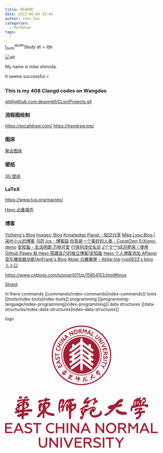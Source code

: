 ```yaml
---
title: README
date: 2023-06-04 18:04
author: John Doe
categories:
  - Markdown
tags:
---
```


$\int_{birth}^{death}Study\ dt=life$

![alt](https://img.shields.io/badge/notes-mikeshinoda-brightgreen)

My name is mike shinoda.

It seems successful ⭐

### This is my 408 Clangd codes on Wangdao

[git@github.com:desonglll/CLionProjects.git](git@github.com:desonglll/CLionProjects.git)

### 流程图绘制

https://excalidraw.com/
https://handraw.top/

### 图床

[聚合图床](https://www.superbed.cn/)

### 壁纸

[3G 壁纸](https://www.3gbizhi.com)

### LaTeX

<https://www.tug.org/mactex/>

[Hexo 必备插件](https://www.zdynb.cn/2019/hexo-bi-bei-cha-jian.html#toc-heading-4)

### 博客

[Yizheng's Blog](http://blog.huangyz.name/)
[Images' Blog](https://imageslr.com/)
[Knowledge Planet - 知识分享](http://www.jimmyxuexue.top/home)
[Mike Lyou Blog | 采叶小火的博客](https://blog.mikelyou.com/)
[乌药 ice - 博客园](https://www.cnblogs.com/wybing)
[你真是一个美好的人类 - ConstOwn](https://blog.juanertu.com/)
[ErXiong-demo](https://erxionglsx.github.io/#/)
[安知鱼 - 生活明朗 万物可爱](https://anzhiy.cn/)
[行侠何须仗名剑](https://cps.ninja/)
[♪(^∇^\*)欢迎肥来！使用 Github Pages 和 Hexo 搭建自己的独立博客|安知鱼](https://anzhiy.cn/posts/ddae.html)
[Hexo 个人博客添加 APlayer 音乐播放器功能|AnFrank's Blog](https://enfangzhong.github.io/2019/12/08/Hexo%E4%B8%AA%E4%BA%BA%E5%8D%9A%E5%AE%A2%E6%B7%BB%E5%8A%A0APlayer%E9%9F%B3%E4%B9%90%E6%92%AD%E6%94%BE%E5%99%A8%E5%8A%9F%E8%83%BD/)
[Akilar の糖果屋 - Akilar.top](https://akilar.top/)
[cyp0633's blog](https://cyp0633.icu/)
[卜卜口](https://mouto.org/)

https://www.cnblogs.com/luoxian1011/p/15854153.html#linux

[Shield](https://shields.io/)

hi there
commands [[commands/index-commands|index-commands]]
tools [[tools/index-tools|index-tools]]
programming [[programming-language/index-programming|index-programming]]
data structures [[data-structures/index-data-structures|index-data-structures]]

logo
<?xml version="1.0" encoding="UTF-8"?>
<svg id="_图层_1" data-name="图层 1" xmlns="http://www.w3.org/2000/svg" viewBox="0 0 462.53 369.44">
  <defs>
    <style>
      .cls-1 {
        fill: #a32035;
      }
    </style>
  </defs>
  <path class="cls-1" d="M307.41,92.24c-.63-.06-1.26,.03-1.89,.25-.33,.13-.75,.47-1.25,1.02-.13,.15-.28,.39-.46,.73-.21,.39-.34,.65-.39,.77l-.4,.86-.41,.92-.19,.4c-.14,.27-.27,.49-.4,.65-.25,.39-.63,.56-1.15,.52-.48-.04-.83-.29-1.07-.75-.23-.45-.32-1.02-.26-1.69,.07-.8,.31-1.61,.73-2.4,.42-.79,.9-1.41,1.42-1.86l-2.83-.25c-1.05,1.14-1.66,2.61-1.81,4.4-.12,1.36,.15,2.52,.8,3.48,.65,.96,1.61,1.5,2.89,1.61,1.22,.11,2.18-.21,2.86-.95,.64-.69,1.18-1.51,1.61-2.46,.14-.32,.32-.74,.53-1.26,.15-.39,.31-.7,.48-.93,.26-.4,.58-.58,.96-.55,.87,.08,1.24,.79,1.13,2.14-.12,1.36-.65,2.61-1.59,3.75l2.65,.23c.84-1.14,1.32-2.4,1.44-3.8,.12-1.38-.12-2.51-.73-3.37-.6-.86-1.48-1.35-2.65-1.45Zm-10.69-13.8l2.37-.6-1.59-6.31,3.31-.84,1.24,4.93,2.34-.59-1.24-4.93,2.48-.63,1.55,6.13,2.37-.6-2.15-8.51-12.87,3.25,2.19,8.69Zm-4.22-13.66l14.25-.71-1.06-2.44-10.16,.59,7.39-7-1.08-2.49-10.26,9.92,.92,2.13Zm-41.71,98.31c-.58,.01-.65,.73-.7,1.3l-.05,.44c-.17,.86-1.65,1.74-2.96,2.14l-.35,.11c-.63,.21-1.13,.37-1.85,.02-.31-.15-.57-.79-.57-1.42,0-.5,.16-.87,.45-1.01,.12-.06,.16-.02,.21,.05,.12,.17,.28,.27,.95-.14,.06-.04,.09-.19,.14-.47,.04-.24,.09-.5,.16-.67l.26-.48,.17-.33c.12-.54-.03-1.06-.41-1.43-.43-.41-1.08-.55-1.73-.37-.96,.27-1.88,.95-2.68,1.55-.82,.61-1.53,1.15-2.13,1.15-.21,0-.37-.11-.51-.2-.13-.09-.25-.18-.39-.14-.2,.06-.4,.37-.68,1.03-.06,.13-.08,.39-.1,.68-.04,.47-.09,1.05-.32,1.21-.06,.04-.13,.05-.22,.03-.09-.02-.15-.07-.19-.16-.16-.36,.23-1.13,.23-1.14,0,0,.11-.67,.11-.67,.02-.21,.04-.4,.1-.56,.36-.92,1.19-1.12,2.08-1.32,.46-.11,1.13-.67,1.24-.83,.22-.31-.1-.64-.36-.91l-.05-.05c-.43-.45-.85-.56-1.3-.33-.37,.19-.82,.67-1.35,1.22-.4,.42-.81,.85-1.24,1.21l-.15,.12c-.88,.72-1.89,1.6-1.84,2.05,0,.09,.06,.15,.14,.2,.36,.18,.71-.2,1.02-.55,.24-.26,.46-.51,.61-.4,.05,.04,.08,.08,.09,.13,.01,.1-.05,.24-.19,.43l-.07,.09c-.17,.22-.33,.43-.41,1.04-.11,.87,.06,1.06,.35,1.38l.3,.36c.13,.18,.14,.47,.14,.67l.03,.21c.2,.23,.36,.22,.47,.2,.09-.01,.15-.02,.21,.09,.14,.24,.07,.82-.05,.89,0,0-.03,.02-.07-.05-.1-.17-.42-.12-.54-.1-.32,.05-.42,.31-.51,.54l-.07,.17c-.4,.84,.03,1.26,.51,1.57,.28,.18,.53,.34,1.05,.08,.45-.22,.52-.97,.6-1.75l.03-.26c.08-.74,.2-1.36,.35-1.72,.17-.43,.14-.77,.11-1.04v-.39c.09-.48,.36-.67,.7-.9,.18-.12,.38-.26,.59-.46l.46-.48c.56-.59,1.01-1.05,1.79-1.48,.26-.14,.52-.36,.78-.57,.35-.29,.71-.59,1.08-.71l.08-.03c.32-.11,.92-.31,1.13-.1,.06,.06,.25,.59,.15,.84-.04,.09-.11,.13-.22,.13-.18,0-.2-.11-.22-.28-.01-.11-.03-.23-.13-.29-.18-.11-.75-.01-.76-.01-.22,.04-.38,.29-.58,.58-.14,.21-.3,.45-.49,.63-.73,.67-.89,1.9-.67,2.76,.26,.99,.78,1.36,1.09,1.58l.19,.15c.74,.79,1.77,1.4,4.25,.55,1.63-.55,2.89-1.5,3.47-2.58,.26-.5,.23-1.79-.17-2.43-.16-.26-.36-.39-.6-.38Zm46.37-80.71l5.35-.42,.16,2.06-5.08,3.89,.22,2.84,5.37-4.12c.32,.75,.83,1.32,1.51,1.71,.68,.39,1.47,.55,2.35,.48,1.16-.09,2.07-.53,2.73-1.33,.67-.78,.96-1.81,.86-3.08l-.43-5.52-13.24,1.03,.19,2.45Zm10.86-.84l.23,2.93c.04,.56-.07,1-.32,1.34-.26,.33-.64,.52-1.15,.56-.52,.04-.93-.09-1.23-.38-.3-.29-.47-.71-.52-1.27l-.23-2.93,3.21-.25ZM237.86,14.85l2.21,4.6,1.35,.18,3.29-3.87-1.2,9.01,2.4,.32,1.75-13.16-2.4-.32-4.16,5-2.71-5.91-2.42-.32-1.75,13.16,2.44,.33,1.2-9.01Zm58.03,90.09l13,2.73,.5-2.39-13-2.73-.5,2.39Zm-68.91,54.64c-.87-.39-2.3,.44-2.67-.06-.15-.21,.21-.62,.27-.92,.09-.48-.18-.9-.56-1-.25-.06-.24-.38,.05-.41,.42-.03,.62,.01,1.04,.05,.8,.08,1.26,.04,1.76-.67,.15-.22,.08-.7-.24-.94-.41-.31-1.74-.36-3.12-.33-1.49,.02-3.07-.02-3.39,.52-.15,.26-.47,.57-.64,.9-.25,.49-.39,.93-.67,1.13-.88,.61-1.14,1.87-1.31,1.44-.12-.29-.55-.27-.81-.33-.12-.03-.1-.36,.03-.49,.14-.12,.16,0,.36-.09,.54-.22,1.21-.79,1.32-1.2,.28-1.03,.69-1.81,.24-2.4-.39-.51-1.07-.74-1.78-.79-.37-.02-.97,.03-1.36,.19-.66,.28-.89,1.1-1.3,2.09-.16,.41-.54,.91-.72,1.55-.22,.81-.5,1.93-.63,2.51-.29,1.31-.35,2.22-.05,3.15,.16,.48,0,1.16,.68,1.2,.57,.03,.3-2.07,.48-3.03,.07-.39,.17-.77,.48-.93,.1-.05,.19-.24,.36-.15,.17,.09-.12,.65,.16,.66,.5,0,.76-.6,1.15-.37,.31,.18-.15,.71-.54,1.04-.78,.66-1.14,1.89-.07,2.18,.45,.13,.99-.49,1.22-1.12,.18-.49,.13-.8,.31-1.19,.14-.3,.41-.37,.62-.73,.2-.35,.35-.75,.65-1.17,.34-.48,.83-.96,1.15-1.34,.36-.43,.67-.85,1.07-1.09,.4-.24,.98-.4,1.33-.16,.25,.17-.79,.77-1.42,1.36-.88,.81-1.39,1.86-1.59,3.2-.08,.54-.37,2.03-.02,2.36,.26,.24,.49,.33,.83,.29,.83-.08,.54-1.66,1.02-2.32,.11-.14,.2-.41,.45-.28,.24,.13-.43,3.27-.85,5.11-.29,1.26-.34,2.31-.43,3.31-.04,.42-.05,.81,.56,.93,.86,.17,1.2-1.68,1.4-2.83,.17-.95,.49-2.37,.9-2.85,.45-.54,1.53-.88,2.19-1.03,.68-.15,1.24-.95,1.63-1.26,.52-.42,.99-1.86,1.09-2.38,.15-.71-.07-1.07-.64-1.32Zm-10.85-.8c-.89,.25-1.12,.92-1.26,1.3-.07,.18-.29,.12-.32-.06-.07-.41-.06-1.12,.28-1.65,.46-.71,.64-1.29,1-1.75,.46-.58,1.06-.82,1.19-.66,.26,.3-.36,.64-.38,.93-.07,.83-.21,.83-.44,1.22-.16,.28,.38,.55-.08,.68Zm5.67,.71c-.35,.54-.8,.77-1.04,.51-.18-.19,.72-1,1.12-1.52,.5-.65,.6-.54,.78-.4,.2,.16-.39,.66-.86,1.41Zm3.05,3.36c-.5,.32-.79,.46-1.11,.42-.17-.03-.52-.43-.42-.62,.24-.48,.08-.68,.2-.94,.19-.44,.84-.28,1.24-.28,.54,0,.88-.2,.92,.19,0,0-.16,.81-.82,1.24ZM249,26.02l2.1-2.53,4.79,1.62,.13,3.29,2.47,.84-.57-14.29-2.23-.76-9.13,11.01,2.44,.83Zm6.7-8.23l.17,4.92-3.32-1.12,3.14-3.8Zm25.71,28.79l6.68-5.31-2.9,10.07,1.26,1.59,10.4-8.26-1.49-1.87-6.65,5.29,2.91-10.01-1.31-1.64-10.4,8.26,1.5,1.88Zm-3.12-5.2c1.4-.14,2.71-.91,3.92-2.3l5.05-5.82-1.86-1.61-5.11,5.89c-.67,.77-1.37,1.21-2.1,1.31-.73,.1-1.4-.12-2.02-.66-.61-.53-.92-1.16-.92-1.89,0-.73,.33-1.49,1-2.26l5.11-5.89-1.84-1.6-5.05,5.82c-1.21,1.39-1.79,2.79-1.74,4.19,.05,1.4,.64,2.59,1.76,3.57,1.13,.98,2.4,1.4,3.79,1.26Zm-10.53-9.81l-5.34-2.86,5.11-9.55-2.17-1.16-6.26,11.71,7.51,4.02,1.15-2.16Zm21.19,25.76l11.42-6.77-1.24-2.1-11.43,6.77,1.24,2.1Zm-57.69-22.71c-30.6,.05-55.35,24.81-55.41,55.4,.06,30.6,24.81,55.35,55.41,55.41,30.6-.06,55.35-24.8,55.4-55.41-.06-30.6-24.81-55.35-55.4-55.4Zm34.99,51.59c.87,.65,1.38,1.68,1.38,2.76,0,2.85-3.25,4.47-5.53,2.76l-2.32-1.74v5.61l6.46,4.84c.87,.65,1.38,1.68,1.38,2.76,0,2.85-3.25,4.47-5.53,2.76l-2.32-1.74v5.61l6.46,4.84c.87,.65,1.38,1.68,1.38,2.76,0,2.85-3.25,4.47-5.53,2.76l-27.26-20.45v5.61l27.94,20.96c.87,.65,1.38,1.68,1.38,2.76,0,2.85-3.25,4.47-5.53,2.76l-23.79-17.85v19.05c0,1.98-1.6,3.58-3.58,3.58s-3.58-1.6-3.58-3.58v-19.05l-23.79,17.85c-2.28,1.71-5.53,.08-5.53-2.76,0-1.09,.51-2.11,1.38-2.76l27.94-20.96v-5.61l-27.26,20.44c-2.28,1.71-5.53,.08-5.53-2.76,0-1.09,.51-2.11,1.38-2.76l6.46-4.84v-5.61l-2.32,1.74c-2.28,1.71-5.52,.08-5.52-2.76,0-1.09,.51-2.11,1.38-2.76l6.46-4.85v-5.61l-2.32,1.74c-2.28,1.71-5.53,.08-5.53-2.76,0-1.09,.51-2.11,1.38-2.76l31.4-23.55v-5.61l-27.26,20.45c-2.28,1.71-5.52,.08-5.52-2.76,0-1.09,.51-2.11,1.38-2.76l6.46-4.85v-8.05c0-1.98,1.6-3.58,3.58-3.58s3.58,1.6,3.58,3.58v2.67l17.77-13.32v-6.76c0-1.98,1.6-3.58,3.58-3.58s3.58,1.6,3.58,3.58v6.76l17.77,13.33v-2.67c0-1.98,1.61-3.59,3.59-3.59s3.59,1.61,3.59,3.59v8.05l6.46,4.84c.87,.65,1.38,1.68,1.38,2.76,0,2.85-3.25,4.47-5.53,2.76l-27.26-20.44v5.61l31.4,23.55Zm-34.99-57.13c-33.66,.06-60.89,27.29-60.95,60.95,.06,33.66,27.29,60.88,60.95,60.95,33.66-.06,60.88-27.28,60.95-60.95-.06-33.66-27.29-60.89-60.95-60.95Zm0,119.82c-32.51-.06-58.81-26.35-58.87-58.87,.06-32.51,26.36-58.81,58.87-58.87,32.51,.06,58.81,26.36,58.87,58.87-.06,32.52-26.36,58.81-58.87,58.87Zm-21.35-44.42l17.77-13.33v-5.61l-17.77,13.33v5.61Zm60.76,51.01c-.76,.44-1.7,.54-2.27,.66-1.73,.36-3.09-.27-3.53-.17-.44,.1-.25,1.18,.08,1.7,.95,1.5,3.9,1.04,5.66,.54,.68-.19,1.41-.85,2-1.21,.62-.38,1.24-.48,1.21-.91-.03-.42,.18-.52-.06-.85-.56-.77-1.77-.53-3.09,.23Zm-35.82-78.58l17.77,13.33v-5.62l-17.77-13.32v5.61Zm0,14.24l17.77,13.32v-5.61l-17.77-13.33v5.61Zm70.03,21.97l-10.28-3.4-.77,2.33,10.28,3.4-1.19,3.6,2.32,.77,3.15-9.51-2.32-.77-1.19,3.58Zm-17.56,33.09c-.35-.5-.2-.56-.39-.73-.37-.34-.7-.3-.69-.47,.03-.57,.73-1.02,.85-1.17,.18-.23,.7-.69,.8-1.15,.19-.89-1.14-1-1.48-.81-.29,.17-1.13,1.83-1.74,2.54-.23,.27-.44,.22-.59,.08-.52-.47,1.06-1.97,.51-2.46-.81-.73-1.63-.45-2.27,.47,0,0-.75,1.18-1.52,2.14-.65,.81-.98,2.35-.26,2.63,.76,.3,1.37-.41,1.53-1.24,.05-.28-.04-.31-.09-.56-.07-.3,.17-.42,.16-.59-.01-.5-.06-.79,.33-.76,.14,.02,.47,.6,.55,.77,.14,.31,.28,.86,.13,1.23-.49,1.26-1.21,2.5-.68,3.17,.12,.15,.88,.22,1.16,.07,.32-.17,.25-.48,.46-1.14,.08-.26,.6-.57,.69-.79,.15-.4,.16-1.1,.37-1.05,.43,.1,1.04,.96,1.16,1.91,.07,.57,0,1.23-.29,1.45-.11,.08-.61,.76-.21,1.24,.46,.54,.98,.46,1.25,.31,1.2-.65,.89-1.96,.81-3.33-.04-.72-.31-1.47-.53-1.77Zm3.5-27.01l-1.11,2.17,5.35,2.75,4.36,7.42,1.29-2.51-2.84-4.81,5.56-.49,1.33-2.58-8.63,.77-5.3-2.72Zm-51.73,37.83c.2-.45,.5-.74,.77-.98,.16-.15,.3-.28,.39-.43,.16-.26,.15-.53-.02-.76-.19-.25-.52-.36-.81-.28-.54,.15-1.31,1.11-1.67,1.69-.22,.35-.37,.71-.51,1.07-.16,.39-.31,.76-.54,1.09-.24,.35-.08,.85,.2,1.2,.25,.31,.7,.62,1.14,.44,.09-.04,.14-.14,.19-.27,.09-.21,.2-.47,.62-.54,.2-.03,.34,.1,.5,.25,.2,.18,.42,.39,.79,.3,.37-.09,.64-.57,.88-.99l.18-.31c.31-.5,1.82-2.27,2.39-2.49,.28-.1,.45-.13,.54-.07,.11,.06,.13,.23,.16,.46l.03,.2c.03,.2,.18,.3,.31,.38,.12,.07,.22,.14,.21,.26,0,.28-.23,.45-.47,.63-.23,.17-.48,.35-.5,.66-.03,.37,.07,.7,.28,.86,.16,.13,.37,.16,.6,.09,.33-.1,.49-.46,.65-.84,.1-.24,.2-.49,.36-.69,.23-.3,.46-.37,.7-.44,.21-.06,.43-.12,.63-.35,.18-.21,.26-.45,.21-.68-.06-.28-.29-.53-.64-.7-.5-.23-.73,.08-.89,.28-.06,.07-.11,.14-.15,.15l-.04-.02c-.28-.28-.13-.61,.03-.95,.08-.16,.16-.33,.19-.5,.04-.23,0-.41-.13-.51-.18-.16-.53-.14-1.02,.04-.21,.08-.38,.27-.56,.47-.17,.19-.35,.39-.59,.51-.63,.31-1.05,.68-1.38,.98-.24,.22-.44,.39-.63,.46-.13,.05-.38,.07-.65,.09-.46,.04-.99,.08-1.18,.29l-.29,.44c-.13,.22-.26,.44-.37,.47l-.08-.02c-.19-.14-.03-.47,.11-.8l.06-.13Zm41.98-14.23c.88-1.05,1.49-2.19,2-2.86,.28-.36,.71-.63,.96-1.03,.3-.45,.63,.13,.9,.08,.72-.14,1.37-.7,1.34-1.26,.02-.36-.26-.91-.94-1.23-1.27-.61-2.21,2.24-2.95,2.02-.15-.05-.18-1.01-.18-1.02-.05-.67-.21-1.51-.64-2.2-.36-.57-.66-.51-.99-.72-.27-.17-.47-.43-.85-.47-.95-.1-1.39,.64-1.36,1.28,.03,.69,.59,1.88,.22,2.31-.41,.49-.84,.46-1.01,.14-.24-.46-.29-1.42-.59-1.58-.17-.09-.55,.17-.77,.59-.22,.42,.24,1.42-.27,1.62-.23,.09-.53-.4-.74-.35-.59,.14,.09,1.72-.25,2.17-.62,.78-.52,1.3-.15,2.04,.27,.54,.9,1.31,1.24,1.94,.39,.72,1.1,1.16,1.05,1.51-.06,.38-.24,.15-.47,.45-.33,.44,.71,2.84,2.07,3.61,.26,.15,.96,.2,1.17-.19,.37-.72-1.12-1.14-1.41-1.92-.2-.52,.96-1.96,1.54-3.05,.27-.5,.55-1.25,1.09-1.88Zm-2.88,1.96c-.23,.1-.52-.45-.93-.84-.59-.56-1.35-1.27-1.3-1.4,.1-.21,0-1.09,.22-1.05,.39,.07,.78,1.09,1.02,1.41,.39,.69,.59,.25,.78,1.05,.11,.46,.5,.69,.2,.83Zm.41-2.65c-.27,.07-.36,.22-.61-.1-.54-.71-.63-1.65-.37-2,.54-.75,.52,.5,.57,.67,.1,.35,.67,1.36,.41,1.44Zm.82-5.2c.19-.65-.02-.81,.16-1.1,.23-.37,.75-.27,1.14,.06,.37,.32,.62,.86,.37,1.17-.29,.35-.72-.07-.92,.12-.23,.23-.14,.8,.24,.76,.32-.03,.54,.33,.63,.7,.04,.16-.11,.51-.05,.65,.08,.2,.48,.25,.58,.45,.1,.19-.21,.77-.55,.74-.53-.04-.44-1.09-.66-1.31-1.16-1.16-1.03-1.97-.94-2.26Zm.25,4.67s-.16-.16-.17-.17c-.38-.14-.32-1.21-.28-1.25,.54-.46,1.38,1.55,.45,1.42Zm-12.58,10.82c.43-.74,.51-1.61-.31-1.74-.3-.05-.43-.11-.94,.18-.87,.49-.53,.89-1.12,1.24-.25,.15-.5-.96-.05-1.34,.93-.79,1.85-1.97,1.54-3-.26-.85-.72-1.54-1.83-.55-.58,.52-1.33,1.28-1.75,2.51-.55,1.58-.87,3.33-1.64,4.39-.5,.68-.57,.27-1.16,.77-1.63,1.4-2.52,2.7-1.74,3.54,.55,.58,1.32,.42,1.74,.3,.51-.15,.82-.57,.91-.29,.09,.29-.36,1.51-.57,2.49-.08,.39-.48,1.29-1.04,1.99-.93,1.16-1.19,1.56-.92,1.93,.33,.45,.93,.4,1.44,.06,.56-.38,2.53-3.31,3.15-6.56,.11-.58,.51-1.25,.68-1.72,.23-.64,.09-1.06,.45-1.49,1.08-1.31,2.62-1.75,3.17-2.7Zm-57.18-62.17l17.77-13.33v-5.61l-17.77,13.33v5.61Zm-41.13,22.46l-3.28-.24-1.45-4.84,2.6-2.01-.75-2.5-11.32,8.75,.68,2.26,14.26,1.07-.74-2.47Zm-10.59-.69l3.91-2.99,1.01,3.35-4.92-.36Zm-1.91-8.16c.63-.08,1.23-.29,1.8-.63,.29-.2,.63-.62,1.01-1.26,.09-.17,.2-.44,.3-.81,.13-.43,.2-.71,.22-.84l.21-.92,.2-.99,.1-.43c.08-.3,.16-.54,.26-.72,.16-.43,.5-.68,1.02-.74,.48-.06,.88,.11,1.2,.51,.32,.4,.52,.93,.6,1.59,.1,.8,.03,1.64-.21,2.5-.25,.86-.59,1.56-1,2.12l2.82-.34c.79-1.33,1.08-2.89,.86-4.68-.17-1.36-.67-2.44-1.5-3.24-.84-.8-1.89-1.13-3.16-.97-1.22,.15-2.09,.66-2.6,1.52-.49,.8-.84,1.72-1.06,2.74-.07,.34-.16,.79-.26,1.34-.07,.41-.16,.75-.28,1.01-.17,.45-.45,.69-.83,.74-.87,.11-1.38-.51-1.55-1.86-.17-1.36,.09-2.69,.77-4l-2.64,.32c-.58,1.29-.79,2.62-.62,4.01,.17,1.38,.64,2.43,1.42,3.15,.76,.72,1.73,1.01,2.9,.87Zm-2.2-14.55l10.83,.29,.07-2.46-10.83-.29,.1-3.79-2.45-.06-.27,10.02,2.45,.07,.1-3.77Zm15.72,26.23l-2.19,1.1,2.93,5.81-3.05,1.54-2.29-4.54-2.15,1.08,2.29,4.54-2.29,1.15-2.84-5.64-2.19,1.1,3.95,7.84,11.86-5.97-4.03-8.01Zm14.51,19.36s-.49-.39-.74-.42c-.29-.07-.32,.11-.58,.13-.27-.03-.45,.18-.54,.39-.24,.56,.35,1.24,1.32,1.7,1.18,.55,1.47-1.16,.54-1.8Zm2.67,5.27c-.84-.44-1.46-.77-1.63-1.28-.01-.04-.18-.57-.36-.65-.18-.08-.24,.23-.55-.02-.31-.24-1.37-1.35-2.29-1.7-.38-.14-.85-.93-1.32-.99-.46-.05-1.64,.33-1.19,1.32,.2,.43,1.45,.32,2.38,1.06,.46,.36,.95,.14,1.11,.78,.06,.25-.07,.23-.2,.24-.08,0-1.76-.78-3.28-1.09-1.06-.22-2.01-.39-2.36,.59-.08,.21,.14,1.01-.48,.81-.59-.19-1.55-.3-1.91,0-.13,.11-.57,.57-.67,.71-.46,.62,.37,1.17,.13,1.37-.1,.09-.7-.32-1.25-.43-.37-.07-.77,.32-.92,.52-.23,.31,0,.38,.58,.91,.91,.85,1.3,.99,2.7,1.64,.28,.13,.82,.47,1.01,.78,.21,.33-.23,.62-.65,.41-.85-.43-4.49-2.18-4-.14,.12,.49,.85,1.14,1.11,1.27,.29,.14,1.19,.25,1.25,.7,.06,.51-1.32,.96-1.06,1.8,.17,.55,.48,.96,.84,.78,.57-.29,1.6-1.56,1.91-1.53,.91,.07,2.26,2.2,3.2,1.67,1.09-.62,.95-1.44,.61-1.67-.61-.41-1.66-.92-2.13-1.4-.18-.19,.17-.46,.47-.63,.71-.42,1.78,1.25,2.84,2.14,.79,.66,.62,.74,1.09,1.21,.67,.67,1.74,.46,2.07-.7,.12-.44-1.98-2.03-2.78-2.57-1.01-.68-1.61-.85-1.63-1.37-.02-.58,.69-.17,.71-.16,.9,.82,5.08,1.23,4.87-1.42-.07-.9,.69-.99-.18-1.65-.08-.06-1.04-.57-1.1-.84-.06-.25,.35-.7,.79-.39,.6,.41,1.49,1.25,1.62,1.31,1.25,.62,2.16-.64,.67-1.41Zm-5.05-.6c.17,.29-.13,.49-.77,.42-.94-.1-2.3-.24-2.17-.79,.14-.57,2.69-.06,2.94,.37Zm-6.5,1.18c-.1-.72,1.32-.56,1.55-.35,.41,.4-1.44,1.11-1.55,.35Zm4.09,1.34c-.7,.52-.96,1.2-1.22,1.18-.39-.04-.7-.37-1.05-.51-.62-.26-1.2-.41-1.26-.56-.14-.32,.3-.06,.6-.29,1.09-.82,1.56-1.32,2.03-1.23,.49,.09,.7,.3,.98,.35,.57,.09,.94-.03,.91,.08-.02,.1-.45,.58-1,.99Zm3.51,1.47c.2,.14-.07,.31-.43,.42-.28,.08-2.03,.25-2.08-.23-.04-.34,.72-1.26,1.56-1.57,.26-.19,.42-.67,.66-.78,.4-.19,1.05,.39,.97,.52-.08,.12-.68,.29-.8,.66-.13,.39-.21,.74,.12,.98Zm2.54-5.83c-.58,.14-.04,.74,.09,.86,.13,.12,.27,.09,.38,.17,.45,.32,.74,.88,1.04,.92,1.15,.16,1.43-.69,.69-1.43-.45-.45-1.3-.75-2.2-.52Zm-26.28-60.87c1.94,.49,3.69,.3,5.27-.57,1.55-.88,2.55-2.21,3.01-4.01,.32-1.26,.28-2.43-.11-3.53l-2.67-.67c.53,1.04,.64,2.19,.32,3.46-.29,1.15-.92,1.99-1.89,2.53-.99,.55-2.09,.67-3.32,.36-1.23-.31-2.14-.93-2.74-1.85-.61-.95-.77-1.97-.5-3.07,.29-1.14,.87-2.07,1.76-2.79l-2.67-.67c-.77,.78-1.3,1.73-1.58,2.86-.46,1.81-.21,3.47,.74,4.98,.95,1.5,2.41,2.49,4.37,2.99Zm71.96,103.22c49.72-.09,89.94-40.31,90.03-90.04C321.21,40.31,280.99,.09,231.27,0c-49.72,.09-89.95,40.31-90.04,90.03,.09,49.73,40.32,89.94,90.04,90.04Zm0-176.61c47.81,.08,86.48,38.76,86.57,86.57-.09,47.82-38.76,86.48-86.57,86.57-47.81-.09-86.49-38.76-86.57-86.57,.09-47.81,38.77-86.49,86.57-86.57Zm-30.91,27.81l-3.65-7.72,9.14,5.12,1.84-.87-5.67-12.01-2.16,1.02,3.63,7.68-9.08-5.11-1.9,.9,5.67,12.01,2.18-1.03Zm-14.19,9.98l-1.05-3.12,3.9-3.22,2.86,1.62,2.01-1.66-12.45-7.04-1.82,1.5,4.55,13.56,1.99-1.64Zm.81-7.58l-2.7,2.23-1.58-4.67,4.28,2.45Zm-17.3,31.5l-5.31-2.4,2.23-4.91,5.3,2.4,1.01-2.22-12.1-5.48-1.01,2.22,4.53,2.05-2.23,4.91-4.53-2.05-1.01,2.24,12.1,5.48,1.01-2.24Zm40.67-40.08c1.46,1.02,3.06,1.31,4.79,.87,1.72-.43,2.99-1.44,3.8-3.02,.82-1.6,1-3.33,.53-5.18-.47-1.86-1.44-3.3-2.91-4.32-1.46-1.02-3.06-1.31-4.78-.88-1.73,.43-3.01,1.44-3.82,3.03-.82,1.56-.99,3.29-.52,5.17,.47,1.86,1.43,3.3,2.89,4.32Zm-.21-8.2c.48-.97,1.24-1.58,2.27-1.84,1.02-.25,1.97-.07,2.85,.56,.88,.63,1.48,1.55,1.78,2.76,.3,1.21,.21,2.31-.27,3.28-.48,.97-1.24,1.58-2.25,1.83-1.03,.26-1.98,.07-2.87-.55-.87-.62-1.46-1.54-1.77-2.76-.31-1.23-.22-2.32,.25-3.27Zm-6.66,132.73c-.19-.35,.47-1.18-.51-1.19-.14,0-.7-.08-.87,.02-.17,.1-.46,.75-.53,.72-.47-.18-1.23-.54-2.33-.82-1.04-.26-1.62-1-2.45-.75-.35,.11-.63,.13-.94,.35-.53,.37-.41,1.18,.2,1.55,.26,.16,2.06-.12,2.76,.04,.81,.18,1.64,.41,1.72,.75,.03,.17-.17,.45-.49,.69-1.2,.85-1.82,.44-2.47,.45-.14,0-.1-.27,.14-.4,.31-.17,.9-.23,.92-.34,.03-.15-.92-.47-1.8-.53-.34-.02-.61,.04-.9,.1-.85,.17-2.1,1.56-2.59,3.05-.41,1.24-.97,2.17-.33,2.71,.76,.65,1.19-.19,1.73-1.57,.31-.79,1.04-1.22,1.43-1.44,.16-.09,.73-.88,1.76-.2,.04,.03-.03,.3-.34,.29-.4-.01-.93,.21-1.03,.45-.12,.28,.03,.66-.02,1.05-.05,.39-.81,.3-.29,1.09,.04,.06-.46,.25-.64,.13-.09-.06-.04-.22-.13-.26-.28-.11-.75,.55-.83,.61-.42,.38-1.05,.52-1.71,.7-1.13,.29-2.65,.82-3.52,1.2-1.02,.45-.85,1.2,.24,1.72,.49,.23,1.87-.36,2.55-.62,.48-.18,1.5-.53,1.94-.41,.47,.13-1.53,2.46-1.49,2.82,.07,.62,.97,1.32,1.39,.56,.19-.35,.36-.82,.63-1.35,.2-.41,.57-.85,.78-1.21,.31-.52,.59-1.03,.74-.98,.33,.12,.27,.67,.57,1.43,.7,1.8,2.63,3.76,4.28,4.56,.98,.48,1.76,.04,1.34-1.24-.09-.29-.17-.49-.23-.64-.2-.48-.2,.04-1.14-.66-.27-.2-1.35-1.34-1.94-1.84-.28-.24-.72-.88-.99-1.49-.17-.39-.65-.6,.18-1,.5-.24,.15-.83,.58-.9,.36-.06,1.05-.04,1.51-.14,.56-.12,1.27-.54,2.15-.85,.82-.29,1.98-1.88,1.52-2.53-.31-.44-.94-.65-1.73-1.13-.4-.25-1.27,.25-.84-.37,.3-.42,.34-.63,.8-.64,.72-.03,2.84,1.13,3.12-.09,.23-.98-1.51-.67-1.93-1.42Zm-1.71,4.43c-.09,.74-1.17,1.26-1.93,1.43-.28,.07-.62,.32-.79,.36-.46,.11-.41-.12,.03-.56,.24-.25,.78-.8,.44-1.19-.33-.38,.24-1.35,.55-1.07,.58,.53,1.72,.85,1.69,1.03Zm-23.22-104.39l-6.54-5.48,10.45,.83,1.31-1.56-10.18-8.53-1.54,1.83,6.51,5.46-10.38-.84-1.35,1.61,10.18,8.53,1.55-1.84Zm-2.87,4.13l-11.24-7.06-1.3,2.07,11.24,7.06,1.3-2.07Zm49.32-29.82l-.3-5.36,2.06-.12,3.78,5.16,2.85-.16-4-5.46c.76-.31,1.34-.8,1.74-1.48,.4-.67,.58-1.45,.53-2.34-.06-1.16-.49-2.08-1.27-2.76-.77-.69-1.79-1-3.06-.93l-5.52,.31,.74,13.26,2.45-.14Zm2.32-11.04c.56-.03,1,.09,1.33,.35,.33,.27,.51,.65,.54,1.16,.03,.52-.11,.92-.4,1.22-.3,.3-.72,.46-1.28,.49l-2.93,.16-.18-3.22,2.93-.16Zm160.54,295.42l-9.92-13.76h-4.89v30.59h4.81v-23.24l8.52,11.53h2.8l8.52-11.53v23.24h4.81v-30.59h-4.81l-9.83,13.76Zm-101.85,44.87c-1.6-.87-3.47-1.63-5.59-2.27l-3.5-1c-.17-.06-.47-.16-.87-.31-.41-.15-.77-.28-1.09-.42-.32-.13-.57-.25-.74-.37-1.19-.84-1.79-1.76-1.79-2.75,0-1.16,.53-2.1,1.6-2.82,1.06-.71,2.61-1.07,4.65-1.07,3.35,0,6.58,.95,9.7,2.84v-4.81c-2.83-1.69-6.09-2.53-9.79-2.53-3.41,0-6.11,.76-8.1,2.27-2,1.52-2.99,3.54-2.99,6.07,0,2.8,1.05,4.85,3.15,6.16,1.25,.73,2.27,1.24,3.06,1.53,.99,.38,2.32,.8,3.98,1.27l.61,.18c1.95,.55,3.35,1.03,4.19,1.44,.7,.29,1.22,.6,1.57,.92,.9,.79,1.35,1.73,1.35,2.84,0,1.4-.66,2.51-1.99,3.32s-3.02,1.22-5.09,1.22-4.2-.39-6.29-1.18c-2.1-.82-3.74-1.75-4.94-2.8v5.2c3,2.18,6.83,3.28,11.49,3.28,3.35,0,6.15-.82,8.39-2.45,2.24-1.63,3.36-3.86,3.36-6.68-.17-3.26-1.62-5.62-4.32-7.08Zm35.01-59.2c-4.49,0-8.21,1.53-11.18,4.59-2.94,3.03-4.41,6.79-4.41,11.27s1.47,8.23,4.41,11.32c2.97,3.03,6.7,4.54,11.18,4.54s8.21-1.51,11.19-4.54c2.97-3.06,4.46-6.83,4.46-11.32s-1.49-8.24-4.46-11.27c-2.97-3.06-6.7-4.59-11.19-4.59Zm7.6,23.99c-2.07,2.16-4.6,3.23-7.6,3.23s-5.53-1.08-7.6-3.23c-2.04-2.15-3.06-4.87-3.06-8.13s1.02-5.96,3.06-8.08c2.07-2.18,4.6-3.28,7.6-3.28s5.53,1.09,7.6,3.28c2.07,2.16,3.1,4.85,3.1,8.08s-1.03,5.91-3.1,8.13Zm91.03-23.59l-13.37,30.76h5.11l3.28-7.6h14.51l3.32,7.6h5.16l-13.37-30.76h-4.63Zm-3.32,18.92l5.59-12.85,5.59,12.85h-11.19Zm-51.94-4.61c1.18-1.5,1.77-3.31,1.77-5.44,0-2.56-.9-4.66-2.71-6.29-1.78-1.6-4.24-2.4-7.38-2.4h-13.94v30.59h4.81v-12.93h7.17l9.22,12.93h5.81l-9.61-13.46c2.07-.49,3.69-1.49,4.87-2.99Zm-17.46-.72v-9h8.83c1.75,0,3.11,.39,4.09,1.18,.98,.79,1.46,1.88,1.46,3.28s-.49,2.58-1.46,3.36c-.98,.79-2.34,1.18-4.09,1.18h-8.83Zm-51.24,60.87h4.81v-30.59h-4.81v30.59Zm8.92-26.17h10.09v26.17h4.81v-26.17h10.14v-4.41h-25.04v4.41Zm141.64-21.93v-26.17h-4.85v30.59h21.11v-4.41h-16.25Zm-99.76,29.89l-8.74-12.37h-5.59l11.84,16.73v13.85h4.81v-13.98l11.84-16.6h-5.42l-8.74,12.37ZM38.57,294.42l-13.37,30.76h5.11l3.28-7.6h14.51l3.32,7.6h5.16l-13.37-30.76h-4.63Zm-3.32,18.92l5.59-12.85,5.59,12.85h-11.19Zm87.45,42.78c0,2.83-.72,5-2.16,6.53-1.44,1.53-3.4,2.29-5.88,2.29s-4.43-.77-5.85-2.29c-1.43-1.53-2.14-3.71-2.14-6.53v-17.83h-4.81v17.65c0,4.31,1.18,7.65,3.54,10.01,2.42,2.33,5.51,3.49,9.26,3.49s6.85-1.18,9.26-3.54c2.39-2.36,3.58-5.68,3.58-9.96v-17.65h-4.81v17.83Zm155.78-53.17l17.39,22.24h4.06v-30.59h-4.72v22.15l-17.26-22.15h-4.19v30.59h4.72v-22.24Zm-168.91-8.35h-25.04v4.41h10.09v26.17h4.81v-26.17h10.14v-4.41Zm76.65,30.59h4.81v-30.59h-4.81v30.59Zm16.56-22.24l17.39,22.24h4.06v-30.59h-4.72v22.15l-17.26-22.15h-4.19v30.59h4.72v-22.24Zm-124.83,6.6c-1.6-.87-3.47-1.63-5.59-2.27l-3.5-1c-.17-.06-.47-.16-.87-.31-.41-.15-.77-.28-1.09-.42-.32-.13-.57-.25-.74-.37-1.2-.84-1.79-1.76-1.79-2.75,0-1.16,.53-2.1,1.59-2.82,1.06-.71,2.61-1.07,4.65-1.07,3.35,0,6.58,.95,9.7,2.84v-4.81c-2.83-1.69-6.09-2.53-9.79-2.53-3.41,0-6.11,.76-8.1,2.27-2,1.52-2.99,3.54-2.99,6.07,0,2.8,1.05,4.85,3.15,6.16,1.25,.73,2.27,1.24,3.06,1.53,.99,.38,2.32,.8,3.98,1.27l.61,.18c1.95,.55,3.35,1.03,4.19,1.44,.7,.29,1.22,.6,1.57,.92,.9,.79,1.35,1.73,1.35,2.84,0,1.4-.66,2.51-1.99,3.32-1.33,.81-3.02,1.22-5.09,1.22s-4.2-.39-6.29-1.18c-2.1-.82-3.74-1.75-4.94-2.8v5.2c3,2.18,6.83,3.28,11.49,3.28,3.35,0,6.15-.81,8.39-2.45,2.24-1.63,3.36-3.86,3.36-6.68-.17-3.26-1.62-5.62-4.32-7.08Zm-73.14,1.53h13.81v-4.41H4.81v-7.65H21.76v-4.41H0v30.59H22.33v-4.41H4.81v-9.7Zm143.6,12.23v-4.85c-2.33,1.86-5.24,2.8-8.74,2.8-3.29,0-6.02-1.06-8.17-3.19-2.16-2.15-3.23-4.88-3.23-8.17s1.06-6,3.19-8.13c2.15-2.16,4.83-3.23,8.04-3.23,3.03,0,5.78,.8,8.26,2.4v-4.85c-2.42-1.37-5.19-2.05-8.3-2.05-4.66,0-8.51,1.5-11.54,4.5-3.06,2.97-4.59,6.76-4.59,11.36s1.53,8.4,4.59,11.4c3.12,2.97,6.96,4.46,11.54,4.46,3.41,0,6.39-.81,8.96-2.45Zm43.14,39.11l-10.14-24.12h-5.33l13.15,30.76h4.54l13.11-30.76h-5.2l-10.14,24.12Zm-24.25,6.47h4.81v-30.59h-4.81v30.59Zm48.24-14.11h13.81v-4.41h-13.81v-7.65h16.95v-4.41h-21.76v30.59h22.33v-4.41h-17.52v-9.7Zm38.68-29.58h5.16l-13.37-30.76h-4.63l-13.37,30.76h5.11l3.28-7.6h14.51l3.32,7.6Zm-16.17-11.84l5.59-12.85,5.59,12.85h-11.19Zm-58.89,11.84v-30.59h-4.81v12.06h-15.95v-12.06h-4.81v30.59h4.81v-14.11h15.95v14.11h4.81Zm-23.62,35.26l-17.26-22.15h-4.19v30.59h4.72v-22.24l17.39,22.24h4.06v-30.59h-4.72v22.15Zm104.48-8.02c1.18-1.5,1.77-3.31,1.77-5.44,0-2.56-.9-4.66-2.71-6.29-1.78-1.6-4.24-2.4-7.38-2.4h-13.94v30.59h4.81v-12.93h7.17l9.22,12.93h5.81l-9.61-13.46c2.07-.49,3.69-1.49,4.87-2.99Zm-17.46-.72v-9h8.83c1.75,0,3.11,.39,4.09,1.18,.98,.79,1.46,1.88,1.46,3.28s-.49,2.58-1.46,3.36c-.98,.79-2.34,1.18-4.09,1.18h-8.83Zm141.03-91.95c2.89-.87,.12-5.96,1.42-8.75,.88-1.86,7.72-2.53,12.13-3.82,2.02-.58,4.78-1.78,7.84-1.99,5.08-.36,9.7-1.74,12.82-2.1,1.7-.18,3.52,.24,5.25-.1,1.97-.39,1.28,2.01,2.14,2.6,2.25,1.54,5.42,1.83,6.83,.29,.99-.88,1.75-3.04,.85-5.69-1.68-4.97-11.7-.05-13.03-2.62-.29-.57,2.79-3.7,2.2-3.05,1.69-1.87,3.54-4.52,4.25-7.5,.58-2.45-.36-3.07-.67-4.51-.25-1.17-.06-2.38-.95-3.5-2.21-2.78-5.31-2.02-6.94-.29-1.75,1.86-3.47,6.44-5.6,6.6-2.37,.17-3.41-1.02-2.99-2.32,.61-1.85,3.03-4.45,2.69-5.68-.19-.69-1.89-1.03-3.58-.52-1.7,.5-3.17,4.34-5.03,3.49-.85-.39-.32-2.45-1.01-2.88-1.92-1.2-4.35,4.73-6.44,4.96-3.69,.39-4.8,1.98-5.82,4.9-.74,2.14-1.14,5.81-1.93,8.34-.91,2.92-.23,5.95-1.31,6.72-1.19,.82-1.02-.25-2.43-.07-2.03,.27-5.71,9.25-4.26,14.89,.28,1.07,1.98,3.08,3.55,2.6Zm29.21-25.86c.07-6.08,2.57-7.86,3.58-8.39,2.25-1.18,2.09-2.15,3.33-2.43,1.56-.35,2.69,1.29,2.81,3.21,.12,1.8-.67,3.9-2.16,4.03-1.68,.16-1.71-2.09-2.71-2.12-1.2-.03-2.5,1.7-1.41,2.61,.93,.78,.53,2.29-.24,3.5-.32,.5-1.64,1.02-1.86,1.54-.32,.76,.58,1.95,.31,2.73-.26,.75-2.6,1.44-3.4,.45-1.26-1.53,1.76-3.98,1.77-5.14Zm-5.62-.47c2.64,.24-.57,7.71-2.6,4.89,0,0,.02-.84,0-.89-.64-1.37,2.38-4.01,2.6-4Zm-8.07,1.54c.48-3.28,2.75-5.96,4.35-6.19,3.42-.51,0,2.7-.29,3.25-.67,1.19-1.89,5.33-2.76,4.82-.89-.51-1.52-.39-1.3-1.88Zm-6.98,3.02c-.04-3.03-.12-6.91,.36-7.08,.82-.29,2.88-2.85,3.38-2.14,.83,1.21-.89,4.91-1.12,6.38-.82,2.82,.87,2.21-.76,4.82-.93,1.49-.55,3.13-1.68,2.67-.87-.35-.14-2.54-.17-4.65Zm-144.31-12.08c1.11-1.68,2.48-2.6,3.7-3.42,.74-.5,1.38-.93,1.82-1.45,.79-.92,.94-2.03,.41-3.04-.57-1.1-1.81-1.78-3.02-1.65-2.23,.23-5.95,3.56-7.77,5.61-1.1,1.24-1.93,2.6-2.74,3.92-.89,1.45-1.72,2.81-2.85,3.98-1.2,1.24-.87,3.35,0,4.9,.79,1.42,2.37,2.93,4.24,2.53,.4-.09,.65-.48,.94-.93,.5-.77,1.12-1.74,2.82-1.74,.8,0,1.28,.62,1.82,1.33,.66,.87,1.41,1.85,2.93,1.72,1.53-.13,2.92-1.85,4.14-3.37l.92-1.11c1.58-1.77,8.74-7.85,11.16-8.32,1.16-.23,1.87-.2,2.2,.08,.38,.32,.36,1.01,.34,1.95l-.02,.81c0,.83,.53,1.3,1,1.72,.41,.37,.77,.69,.68,1.17-.2,1.13-1.21,1.64-2.27,2.18-1.06,.53-2.14,1.08-2.44,2.28-.36,1.46-.17,2.82,.54,3.62,.54,.61,1.35,.87,2.34,.75,1.4-.17,2.23-1.51,3.13-2.93,.56-.89,1.13-1.8,1.88-2.52,1.1-1.06,2.06-1.17,3.08-1.29,.87-.1,1.78-.2,2.73-.97,.87-.7,1.32-1.62,1.28-2.58-.05-1.16-.79-2.31-2.1-3.21-1.83-1.26-2.97-.19-3.73,.53-.27,.26-.53,.5-.68,.48l-.15-.11c-.93-1.32-.11-2.5,.75-3.76,.42-.6,.84-1.23,1.08-1.88,.32-.89,.26-1.62-.17-2.11-.63-.74-2.01-.91-4.1-.5-.9,.17-1.7,.81-2.53,1.49-.82,.66-1.66,1.34-2.66,1.65-2.71,.83-4.62,2.03-6.16,3-1.12,.71-2,1.26-2.79,1.4-.56,.1-1.57,.02-2.63-.06-1.87-.14-3.99-.31-4.87,.37l-1.46,1.55c-.65,.78-1.33,1.58-1.8,1.61l-.3-.13c-.66-.67,.17-1.9,.99-3.09l.31-.47Zm-187.85-5.41c.67,0,1-.45,1.54-.52,2.12-.26,4.4,.55,5.36-.12,3.66-2.57,2.23-5.73-1.82-5.86-2.46-.08-5.65,1.31-7.59,4.28-1.26,1.93,1.84,2.21,2.51,2.21Zm-10.33-.39c4.79-1.53,1.13-7.15-3.2-6.51,0,0-2.42,.2-3.21,.74-1.01,.55-.63,1.14-1.3,1.89-.85,.63-.81,1.69-.5,2.54,.8,2.21,4.26,2.6,8.21,1.35Zm288.27,32.01c-1.63-.42-2.89,3.51-2.69,5.83,.56,6.64,11.23,10.26,17.96,11.64,2.6,.53,6.19-.4,8.78-.57,2.74-.18,4.99,.54,5.63-.93,.63-1.47,1.49-1.41,1.26-2.95-.52-3.56-4.98-4.84-10.71-4.59-3.33,.15-6.62-1.15-8.73-1.75-6.41-1.79-9.87-6.27-11.5-6.69Zm-144.04,27.7c.17,1.56,.38,3.03,2.71,3.03,3.29,0,3.2-7.02,3.14-11.37-.05-3.61,.12-9.03,1.29-11.1,1.28-2.29,5-4.32,7.31-5.32,2.38-1.02,3.89-4.35,5.08-5.77,1.61-1.92,2.3-7.53,2.33-9.5,.05-2.71-1.02-3.86-3.27-4.4-3.45-.83-8.12,3.24-9.84,1.65-.71-.66,.34-2.43,.34-3.55,0-1.81-1.31-3.17-2.77-3.26-.94-.07-1.14-1.24-.09-1.53,1.5-.42,2.28-.39,3.86-.53,2.98-.28,4.65-.77,5.96-3.71,.41-.9-.19-2.61-1.55-3.26-1.74-.84-6.61-.08-11.68,.99-5.47,1.15-11.26,2.09-12.04,4.29-.38,1.07-1.33,2.4-1.71,3.76-.56,1.96-.77,3.7-1.67,4.6-2.81,2.85-2.87,7.67-3.79,6.21-.63-1-2.21-.61-3.21-.65-.47-.02-.64-1.26-.22-1.82,.42-.55,.57-.14,1.24-.58,1.84-1.18,3.86-3.77,3.98-5.34,.29-3.97,1.26-7.12-.84-8.98-1.8-1.61-4.46-1.95-7.07-1.62-1.37,.17-3.53,.78-4.83,1.66-2.23,1.49-2.5,4.67-3.27,8.59-.32,1.6-1.35,3.73-1.55,6.18-.25,3.12-.47,7.44-.54,9.66-.14,5,.28,8.39,2.04,11.57,.92,1.66,.81,4.27,3.35,3.93,2.1-.28-.36-7.79-.39-11.44,0-1.49,.07-2.93,1.1-3.76,.33-.26,.52-1.01,1.21-.81,.7,.19,.02,2.49,1.05,2.3,1.83-.32,2.37-2.75,3.97-2.18,1.26,.45-.04,2.69-1.26,4.21-2.38,2.96-2.84,7.72,1.28,8.04,1.75,.14,3.29-2.51,3.69-4.97,.31-1.92-.1-3.04,.29-4.57,.32-1.21,1.25-1.63,1.75-3.11,.48-1.41,.75-3.01,1.55-4.73,.91-1.99,2.37-4.11,3.28-5.74,1.03-1.83,1.87-3.58,3.16-4.77,1.29-1.18,3.31-2.17,4.77-1.54,1.05,.46-2.36,3.4-4.26,5.98-2.66,3.62-3.79,7.79-3.57,12.85,.08,2.05,.06,7.73,1.6,8.65,1.12,.69,2.01,.86,3.23,.49,3-.9,.8-6.45,2.11-9.22,.28-.6,.45-1.65,1.44-1.33,.98,.32,.75,12.3,.51,19.35-.17,4.83,.38,8.71,.77,12.43Zm7.35-30.57c.54-1.93-.18-2.53,.06-3.6,.4-1.75,2.86-1.61,4.34-1.89,1.98-.37,3.08-1.36,3.5,.04,0,0-.02,3.1-2.15,5.12-1.61,1.54-2.56,2.26-3.78,2.31-.64,.03-2.19-1.22-1.97-1.98Zm-28.52-16.44c.34,3.09-.19,3.2-.76,4.78-.4,1.13,1.76,1.76,.18,2.56-3.07,1.56-3.43,4.18-3.68,5.64-.12,.69-.97,.63-1.2,0-.55-1.44-1-4.07-.13-6.25,1.17-2.94,1.42-5.18,2.43-7.12,1.26-2.45,3.3-3.75,3.9-3.27,1.15,.91-.86,2.59-.74,3.67Zm17.29,8.55c-.78-.58,1.93-4.19,3.02-6.38,1.37-2.73,1.83-2.4,2.57-1.99,.82,.46-.95,2.71-2.16,5.77-.89,2.24-2.38,3.39-3.43,2.61Zm78.08,9.25c-.64-.54-2.98-.55-3-.55-.89,0-1.71,.89-2.67,1.91-.69,.73-1.48,1.57-2.39,2.16-3.35,2.19-4.8,6.96-4.48,10.54,.36,4.12,2.21,5.93,3.31,7.03l.65,.71c2.43,3.62,6.12,6.72,16.55,5.01,6.86-1.13,12.51-4.04,15.5-7.99,1.37-1.81,2.08-6.98,.92-9.8-.47-1.14-1.19-1.78-2.13-1.92-2.31-.32-3.06,2.48-3.65,4.73l-.5,1.7c-1.24,3.29-7.72,5.83-13.19,6.54l-1.48,.22c-2.65,.42-4.73,.74-7.37-1.13-1.15-.82-1.74-3.53-1.32-6.04,.33-1.99,1.23-3.34,2.45-3.7,.53-.16,.63,.04,.79,.35,.39,.75,.94,1.27,3.86,.05,.25-.11,.47-.68,.85-1.79,.32-.92,.68-1.95,1.09-2.55l1.35-1.73,.91-1.21c.86-2.08,.6-4.26-.69-5.99-1.45-1.93-3.92-2.91-6.64-2.62-4.01,.43-8.09,2.54-11.7,4.41-3.67,1.9-6.85,3.55-9.24,3.18-.85-.13-1.4-.67-1.89-1.15-.45-.44-.88-.87-1.46-.8-.82,.1-1.83,1.19-3.37,3.65-.31,.5-.55,1.48-.84,2.62-.47,1.84-1.05,4.13-2.06,4.62-.28,.13-.57,.13-.9-.02-.34-.15-.55-.4-.64-.75-.39-1.53,1.65-4.36,1.67-4.38,.02-.02,.88-2.6,.88-2.6,.21-.81,.41-1.57,.77-2.16,2.03-3.45,5.49-3.66,9.14-3.88,1.9-.12,4.96-1.92,5.5-2.47,1.08-1.08,.01-2.63-.84-3.86l-.16-.23c-1.41-2.07-3.03-2.78-4.94-2.18-1.59,.51-3.72,2.1-6.17,3.95-1.87,1.41-3.79,2.86-5.73,4.01l-.68,.39c-3.99,2.28-8.57,5.14-8.68,6.95-.02,.35,.13,.65,.44,.88,1.3,.96,2.96-.34,4.43-1.5,1.12-.88,2.18-1.72,2.71-1.18,.19,.18,.27,.36,.27,.57,0,.41-.34,.92-1.03,1.57l-.31,.3c-.83,.76-1.61,1.48-2.34,3.89-1.03,3.38-.46,4.27,.49,5.74l.95,1.62c.4,.81,.25,1.97,.14,2.74l-.02,.87c.64,1.06,1.27,1.09,1.74,1.11,.37,.02,.6,.03,.78,.48,.41,1.05-.29,3.32-.8,3.52-.03,0-.14,.05-.26-.24-.3-.73-1.59-.75-2.07-.75-1.31-.02-1.89,.96-2.4,1.83l-.38,.62c-2.14,3.06-.7,5.04,1,6.57,1.01,.91,1.89,1.7,4.13,1.01,1.93-.59,2.72-3.51,3.54-6.59l.28-.99c.79-2.88,1.71-5.29,2.51-6.61,.98-1.62,1.06-2.98,1.11-4.07l.22-1.54c.7-1.87,1.91-2.42,3.43-3.13,.8-.37,1.7-.79,2.64-1.46l2.15-1.59c2.62-1.97,4.7-3.52,8.1-4.69,1.12-.39,2.33-1.09,3.48-1.76,1.59-.92,3.22-1.88,4.76-2.12l.31-.05c1.36-.22,3.87-.62,4.55,.35,.21,.29,.63,2.52,.04,3.44-.21,.33-.52,.45-.95,.37-.72-.14-.74-.57-.71-1.25,.02-.46,.04-.94-.32-1.24Zm58.82,5.75c1.38-1.74,3.89-3.28,5.27-4.56,1.87-1.74,2.13-3.39,4.08-4.21,5.88-2.48,11.82-1.3,15.29-3.51,2.73-1.74,4.5-4.48,2.02-6.36-.92-.69-1.24-1.11-3.46-1.04-3.76,.11-3.32,2.04-5.88,2.2-1.11,.07,0-4.08,2.15-4.56,4.49-1.01,9.62-3.38,10.37-7.36,.61-3.27,.29-6.41-5.17-5.02-2.85,.72-6.66,1.96-10.22,5.32-4.58,4.31-8.72,9.62-13.13,11.81-2.85,1.42-2.39-.08-5.22,.58-7.89,1.85-13.12,4.62-11.96,8.8,.81,2.9,3.67,3.7,5.29,4.03,1.98,.39,3.75-.49,3.54,.62-.21,1.11-3.81,4.42-6.23,7.32-.97,1.16-3.86,3.47-6.92,4.84-5.12,2.27-6.7,3.12-6.44,4.83,.32,2.08,2.42,2.97,4.69,2.7,2.55-.29,14.2-6.65,21.94-16.42Zm-225.85,21.29c1.98-.13,5.34-4.44,7.08-6.45,1.22-1.42,3.87-4.33,5.48-4.72,1.73-.42-.58,10.57,.17,11.66,1.31,1.87,5.43,2.54,5.43-.65,0-1.44-.27-3.25-.37-5.43-.07-1.69,.34-3.71,.38-5.24,.06-2.2,.09-4.34,.65-4.44,1.26-.21,2.03,1.67,4.33,3.59,5.38,4.53,15.01,7.43,21.68,7.11,3.99-.19,5.71-2.95,2.12-6.33-.82-.77-1.41-1.29-1.85-1.64-1.49-1.2-.58,.48-4.8-.11-1.2-.17-6.68-1.92-9.44-2.49-1.32-.29-3.84-1.56-5.78-3.05-1.24-.96-3.14-.76-1.18-3.51,1.18-1.65-.96-2.91,.27-3.9,1.04-.84,3.29-1.96,4.59-3.11,1.57-1.38,3.13-3.95,5.39-6.49,2.11-2.37,3.02-9.5,.44-10.77-1.77-.87-4.17-.42-7.55-.59-1.71-.08-3.64,3.02-3.33,.29,.21-1.88,0-2.61,1.45-3.47,2.27-1.34,11.07-1.36,9.83-5.76-1-3.54-6.02,.51-8.66-1.17-1.23-.77-.57-4.61-3.73-2.92-.43,.23-2.38,.98-2.75,1.59-.37,.61-.16,3.21-.44,3.25-1.84,.24-4.91,.43-8.9,1.45-3.78,.98-6.93-.38-9.14,1.89-.93,.95-1.79,1.53-2.4,2.76-1.06,2.1,.76,4.47,3.37,4.6,1.13,.06,6.39-3.98,8.91-4.71,2.92-.85,5.98-1.58,6.81-.6,.41,.48,.27,1.74-.37,3.07-2.34,4.82-5.05,4.6-7.12,5.75-.46,.26-.79-.71-.27-1.53,.7-1.09,2.5-2.3,2.36-2.71-.18-.52-3.77,.09-6.69,1.44-1.12,.52-1.88,1.2-2.69,1.9-2.42,2.05-3.99,8.69-2.95,14.33,.87,4.67,.72,8.65,3.71,9.27,3.56,.73,3.49-2.69,2.79-8.07-.4-3.07,1.19-5.73,2.07-7.13,.35-.56,.79-4.1,5.29-3.74,.19,.02,.42,1.01-.58,1.52-1.3,.66-2.59,2.31-2.49,3.23,.12,1.12,1.23,2.06,1.77,3.4,.54,1.35-2.07,2.38,1,3.98,.24,.12-1.03,1.59-1.83,1.54-.37-.02-.51-.65-.87-.61-1.12,.13-1.45,3.08-1.57,3.42-.67,1.95-2.45,3.5-4.26,5.22-3.09,2.92-7.04,7.29-9.14,10-2.49,3.23-.63,5.35,3.78,5.07Zm21.4-39.82c2.79,.68,6.98-.29,7.23,.33,1,2.53-1.54,6.06-3.65,7.97-.79,.71-1.42,2.1-1.91,2.52-1.28,1.15-1.51,.34-.89-1.85,.35-1.22,1.11-3.93-.68-4.59-1.75-.64-1.61-4.75-.1-4.38Zm-55.33,15.57c-4.66,.74-6.77,1.82-8.2,.4-1.58-1.6,1.5-2.3,1.59-2.3,4.7-.05,17.6-9.86,10.03-16.81-2.58-2.37-.67-4.62-4.82-4.21-.36,.04-4.43,1.11-5.31,.52-.83-.56-.85-2.88,1.2-3.19,2.8-.42,7.51-.39,8.04-.56,5.16-1.52,4.43-7.46-1.8-5.74-3.52,.96-6.14,1.64-7.97,.66-.15-.08-1.99-1.14-2.71-.89-.72,.25-.09,1.27-1.61,1.4-1.53,.13-7.44-.22-10.94,1.21-1.47,.6-4.84-.42-6.32,.66-1.44,1.06-3.78,5.25,.12,6.86,1.7,.71,4.93-2.91,9.54-3.25,2.25-.16,3.06-2.11,5.17-.71,.84,.56,.4,.82,.05,1.22-.2,.23-7.01,2.42-12.14,5.55-3.58,2.18-6.7,4.18-5.14,7.87,.33,.79,3.03,2.5,.76,3.56-2.16,1.01-5.18,3.21-5.43,4.99-.09,.66-.12,3.12-.04,3.77,.33,2.97,4.1,2.34,3.98,3.52-.06,.53-2.84,.93-4.67,2.07-1.22,.77-1.35,2.93-1.23,3.9,.17,1.48,1.03,1.06,4.02,1.06,4.79,0,6.29-.62,11.95-2.44,1.15-.36,3.58-.82,4.91-.46,1.48,.4,.97,2.38-.77,2.88-3.53,1.03-18.44,5.61-11.71,10.11,1.62,1.09,5.4,1,6.47,.67,1.2-.37,4.03-2.42,5.39-1.28,1.52,1.27-1.22,6.17,1.72,7.88,1.91,1.11,3.87,1.46,4.41,0,.85-2.33,.44-8.61,1.37-9.36,2.75-2.2,12.19,.29,13.44-3.67,1.46-4.6-1.09-6.57-2.66-6.32-2.8,.45-7.12,1.77-9.71,1.64-1.02-.05-.72-1.75-.33-3.01,.92-3.06,8.32-1.14,13.65-1.41,3.99-.21,3.69,.46,6.27,.55,3.65,.12,6.15-3.27,4.04-7.41-.8-1.57-10.93-.53-14.62,.06Zm-30.44,.07c-2.16-1.76,2.28-5.07,3.48-5.05,2.21,.04-1.15,6.92-3.48,5.05Zm15.11-6.96c-.6,3.31,.45,5.92-.35,6.52-1.21,.91-2.94,.8-4.33,1.31-2.46,.89-4.47,1.98-5.04,1.73-1.23-.55,.67-.96,.94-2.41,.94-5.17,.94-7.84,2.52-8.81,1.63-1.01,2.76-.98,3.69-1.61,1.85-1.25,2.58-2.55,2.79-2.16,.19,.34,.25,2.84-.21,5.43Zm-.87-10.21c-2.93,2.19-7.15,5.38-8.23,3.45-1.11-1.97,7.46-7.21,9.29-6.68,1.23,.36,.93,1.73-1.06,3.22Zm8.3,3.74c.25-1.2-.59-3-.16-3.94,.64-1.56,4.01-1.65,4.12-1.09,.09,.55-1.17,2.59-.52,3.98,.67,1.45,1.35,2.68,2.92,2.46,.91-.12,.63,1.06-.13,2.33-.57,.96-5.09,6.03-6.51,4.81-1.01-.84-1.28-5.46,.29-8.55Zm352.93,30.66c.41-2.24,.97-1.96,.93-2.91-.07-1.87-1.04-2.65-.54-3.08,1.61-1.39,4.62-.71,5.3-.78,1.09-.12,3.67,.09,5.14-.84,2.85-1.8-.3-5.64-1.68-6.04-1.19-.34-7.79,1.76-11.29,1.95-1.33,.08-1.72-.6-1.75-1.35-.09-2.6,8.01-2.3,7.9-5.03-.16-4.04-3.03-5.51-7.15-4.84,0,0-5.08,1.06-9.65,1.51-3.84,.37-8.79,3.5-7.69,6.14,1.18,2.82,4.66,2.6,7.28,.86,.89-.59,.74-.92,1.24-1.69,.62-.95,1.56-.65,2-1.11,1.31-1.34,1.96-2.22,2.86-1.09,.34,.42-.38,2.81-.62,3.44-.47,1.17-1.55,2.96-2.94,3.55-4.63,1.97-9.8,3.27-10.22,6.41-.09,.72,1.69,2.91,2.82,3.27,1.28,.41,1.92-.56,4.23-1.74,.9-.46,3.08,.14,3.89-.22,1.46-.64,3.34-2.44,3.77-1.74,.86,1.41,.14,5.24-2.09,8.07-1.33,1.69-3.27,3.19-4.63,2.98-.51-.08-3.63,.36-3.84,2.64-.24,2.62,1.32,3.8,2.43,4.13,4.83,1.51,7.53-2.72,10.96-6.5,1.81-1.98,3.09-4.65,3.34-6.01Z"/>
</svg>